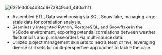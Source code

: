 
![635fe3d0b4d34d6e73849add_440cd111](https://github.com/user-attachments/assets/7c027678-4fba-4b95-998d-e2680c04a265)

- Assembled ETL, Data warehousing via SQL, Snowflake, managing large-scale data for correlation analysis.
- Seamlessly integrated Python, PostgreSQL, and Snowflake in the VSCode environment, exploring potential correlations between weather fluctuations and purchase orders via multi-source data.
- Utilized project management skill sets to lead a team of five, leveraging diverse skill sets for multi-perspective approaches to tackle the case.
